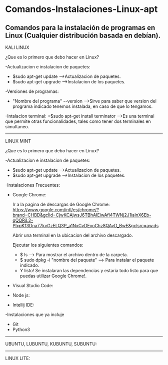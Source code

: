 # Comandos-Instalaciones-Linux-apt
Comandos para la instalación  de programas en Linux (Cualquier distribución basada en debían).
---------------------------------------------------------------------------------------------------------------------------------------------------------
KALI LINUX

¿Que es lo primero que debo hacer en Linux?

-Actualizacion e instalacion de paquetes:

+ $sudo apt-get update -->Actualizacion de paquetes.
+ $sudo apt-get upgrade -->Instalacion de los paquetes.
 
-Versiones de programas:
+ "Nombre del programa" --version -->Sirve para saber que version del programa indicado tenemos instalada, en caso de que lo tengamos.

-Intalacion terminal:
+$sudo apt-get install terminator -->Es una terminal que permite otras funcionalidades, tales como tener dos terminales en simultaneo.

---------------------------------------------------------------------------------------------------------------------------------------------------------

LINUX MINT

¿Que es lo primero que debo hacer en Linux?

-Actualizacion e instalacion de paquetes:

+ $sudo apt-get update -->Actualizacion de paquetes.
+ $sudo apt-get upgrade -->Instalacion de los paquetes.

-Instalaciones Frecuentes:

+ Google Chrome:

   Ir a la pagina de descargas de Google Chrome: https://www.google.com/intl/es/chrome/?brand=CHBD&gclid=CjwKCAjwsJ6TBhAIEiwAfl4TWNj2J1ialnX6Eb-qQQRiL2-PlxpK13Dna77kvGzELQ3P_a1NxCvDExoChz8QAvD_BwE&gclsrc=aw.ds
   
   Abrir una terminal en la ubicacion del archivo descargado.
   
   Ejecutar los siguientes comandos:
   + $ ls --> Para mostrar el archivo dentro de la carpeta.
   + $ sudo dpkg -i "nombre del paquete" --> Para instalar el paquete indicado.
   + Y listo! Se instalaran las dependencias y estaria todo listo para que puedas utilizar Google Chrome!.
   
+ Visual Studio Code:

+ Node js: 

+ Intellij IDE: 

-Instalaciones que ya incluje
+ Git
+ Python3

---------------------------------------------------------------------------------------------------------------------------------------------------------
UBUNTU, LUBUNTU, KUBUNTU, SUBUNTU:

---------------------------------------------------------------------------------------------------------------------------------------------------------
LINUX LITE:


